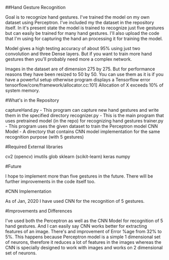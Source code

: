 ##Hand Gesture Recognition

Goal is to recognize hand gestures. I've trained the model on my own dataset using Perceptron. I've included my the dataset in the repository itself. In it's present state the model is trained to recognize just five gestures but can easily be trained for many hand gestures. I'll also upload the code that I'm using for capturing the hand an processing it for training the model.

Model gives a high testing accuracy of about 95% using just two convolution and three Dense layers. But if you want to train more hand gestures then you'll probably need more a complex network.

Images in the dataset are of dimension 275 by 275. But for performance reasons they have been resized to 50 by 50. You can use them as it is if you have a powerful setup otherwise program displays a Tensorflow error tensorflow/core/framework/allocator.cc:101] Allocation of X exceeds 10% of system memory.

#What's in the Repository 

captureHand.py - This program can capture new hand gestures and write them in the specified directory
recognizer.py - This is the main program that uses pretrained model (in the repo) for recognizing hand gestures
trainer.py - This program uses the given dataset to train the Perceptron model
CNN Model - A directory that contains CNN model implementation for the same recognition purpose (with 5 gestures)

#Required External libraries

cv2 (opencv)
imutils
glob
sklearn (scikit-learn)
keras
numpy

#Future

I hope to implement more than five gestures in the future. There will be further improvements in the code itself too.

#CNN Implementation

As of Jan, 2020 I have used CNN for the recognition of 5 gestures. 

#Improvements and Differences

I've used both the Perceptron as well as the CNN Model for recognition of 5 hand gestures. And I can easily say CNN works better for extracting features of an image. There's and improvement of Error %age from 32% to 5%. This happens because Perceptron model is a simple 1 dimensional set of neurons, therefore it reduces a lot of features in the images whereas the CNN is specially designed to work with images and works on 2 dimensional set of neurons.
